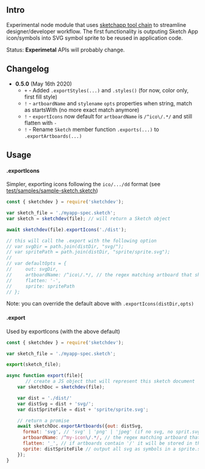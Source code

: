 ## Intro

Experimental node module that uses [sketchapp tool chain](https://developer.sketch.com/cli/) to streamline designer/developer workflow. The first functionality is outputing Sketch App icon/symbols into SVG symbol sprite to be reused in application code. 

Status: **Experimetal** APIs will probably change. 

## Changelog

- **0.5.0** (May 16th 2020) 
  - `+` - Added `.exportStyles(...)` and `.styles()` (for now, color only, first fill style)
  - `!` - `artboardName` and `stylename` `opts` properties when string, match as startsWith (no more exact match anymore)
  - `!` - `exportIcons` now default for `artboardName` is `/^ico\/.*/` and still flatten with `-`
  - `!` - Rename `Sketch` member function `.exports(...)` to `.exportArtboards(...)`

## Usage

#### .exportIcons

Simpler, exporting icons following the `ico/.../dd` format (see [test/samples/sample-sketch.sketch](https://github.com/BriteSnow/node-sketchdev/blob/master/test/samples/sample-sketch.sketch))

```js
const { sketchdev } = require('sketchdev');

var sketch_file = './myapp-spec.sketch';
var sketch = sketchdev(file); // will return a Sketch object

await sketchdev(file).exportIcons('./dist');

// this will call the .export with the following option
// var svgDir = path.join(distDir, "svg/");
// var spritePath = path.join(distDir, "sprite/sprite.svg");
// 
// var defaultOpts = {
//     out: svgDir,
//     artboardName: /^ico\/.*/, // the regex matching artboard that should be exported
//     flatten: '-',
//     sprite: spritePath
// };

```

Note: you can override the default above with `.exportIcons(distDir,opts)`

#### .export

Used by exportIcons (with the above default)

```js
const { sketchdev } = require('sketchdev');

var sketch_file = './myapp-spec.sketch';

export(sketch_file);

async function export(file){
       // create a JS object that will represent this sketch document
    var sketchDoc = sketchdev(file); 

    var dist = './dist/'
    var distSvg = dist + 'svg/'; 
    var distSpriteFile = dist + 'sprite/sprite.svg'; 

    // return a promise
    await sketchDoc.exportArtboards({out: distSvg, 
      format: 'svg', // 'svg' | 'png' | 'jpeg' (if no svg, no sprit.svg)
      artboardName: /^my-icon\/.*/, // the regex matching artboard that should be exported
      flatten: '_', // if artboards contain '/' it will be stored in the corresponding folder sturucture, "flatten" just flatten the stucture with a a given char that will replace the '/'
      sprite: distSpriteFile // output all svg as symbols in a sprite.svg and generage a sprite-demo.html page as well
    }); 
}
```


